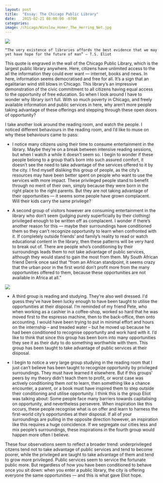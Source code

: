 ```yaml
---
layout: post
title:  "Essay: The Chicago Public Library"
date:   2015-02-21 08:00:00 -0700
categories: 
image: /chicago/Winslow_Homer_The_Herring_Net.jpg
---
```


![](/chicago/Winslow_Homer_The_Herring_Net.jpg)

	“The very existence of libraries affords the best evidence that we may yet have hope for the future of man” — T.S. Eliot

This quote is engraved in the wall of the Chicago Public Library, which is the largest public library anywhere. Here, citizens have unlimited access to the all the information they could ever want — internet, books and news. In here, information seems democratised and free for all. It’s a sign that an egalitarian wind still blows in Chicago. This library’s an impressive demonstration of the civic commitment to all citizens having equal access to the opportunity of free education. So when I look around I have to wonder why library isn’t full. With so much poverty in Chicago, and freely available information and public services in here, why aren’t more people taking advantage of these offerings and stepping through these open doors of opportunity?

I take another look around the reading room, and watch the people. I noticed different behaviours in the reading room, and I’d like to muse on why these behaviours came to pass:

* I notice many citizens using their time to consume entertainment in the library. Maybe they’re on a break between intensive reading sessions, but when I watch a while it doesn’t seem so. I begin to wonder if these people belong to a group that’s born into such assured comfort, it doesn’t see the need to take advantage of the services offered to it by the city. I find myself disliking this group of people, as the city’s resources may have been better spent on people who want to use the services with more impact. These privileged people stand to benefit through no merit of their own, simply because they were born in the right place to the right parents. But they are not taking advantage of their opportunities — it seems some people have grown complacent. Will their kids carry the same privilege?

* A second group of visitors however are consuming entertainment in the library who don’t seem (judging purely superficially by their clothing) privileged enough to be written off as complacent. I wonder if there’s another reason for this — maybe their surroundings have conditioned them so they can't recognize opportunity to learn when confronted with it. If completely outside friends’ and family’s reality to read or watch educational content in the library, then these patterns will be very hard to break out of. There are people who’s conditioning by their surroundings leads them to not take advantage of public services, although they would stand to gain the most from them. My South African friend Derrik once said that “from an African standpoint, it seems crazy that the urban poor in the first world don’t profit more from the many opportunities offered to them, because these opportunities are not available in Africa at all.” 

![](/chicago/093libraryint.jpg)

* A third group is reading and studying. They're also well dressed. I'd guess they've have been lucky enough to have been taught to utilise the opportunities at their disposal. I’m reminded of my friend Pete, who when working as a cashier in a coffee-shop, worked so hard that he was moved first to the espresso machine, then to the back-office, then onto accounting. I would have been trying to put in minimal effort and hours on the internship – and treaded water – but he moved up because he had been conditioned to recognise opportunity and work hard with it. I’d like to think that since this group has been born into many opportunities they see it as their duty to do something worthwhile with them. This group has been taught to take advantage of public services at their disposal.

* I begin to notice a very large group studying in the reading room that I just can’t believe has been taught to recognize opportunity by privileged surroundings. They must have learned it elsewhere. But if this groups' peers by my theory didn't teach them to profit, or worst case was actively conditioning them _not_ to learn, then something like a chance encounter, a parent, or a book must have inspired them to step outside their conditioning and utilise opportunity. I think this is the group Eliot was talking about: Some people face many barriers towards capitalising on opportunity, and nevertheless persevere. When inspiration like this occurs, these people recognise what is on offer and learn to harness the first-world city’s opportunities at their disposal. If all of your surroundings are pulling in the opposite direction however, an inspiration like this requires a huge coincidence. If we segregate our cities less and mix people’s surroundings, these inspirations in the fourth group would happen more often I believe.

These four observations seem to reflect a broader trend: underprivileged citzens tend not to take advantage of public services and tend to become poorer, while the privileged are taught to take advantage of them and tend to grow more privileged. Public services seem to service the fortunate public more. But regardless of how you have been conditioned to behave once you sit down: when you enter a public library, the city is offering everyone the same opportunities — and this is what gave Eliot hope.